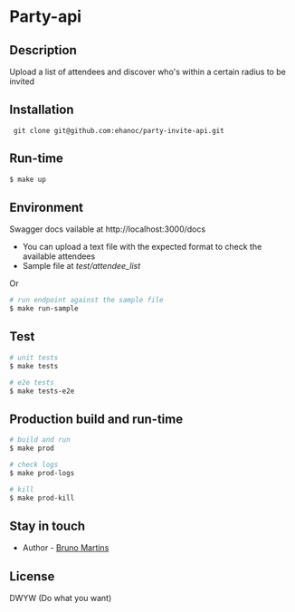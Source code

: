 # Party-api

## Description

Upload a list of attendees and discover who's within a certain radius to be invited

## Installation

``` git clone git@github.com:ehanoc/party-invite-api.git```


## Run-time

```bash
$ make up
```

## Environment

Swagger docs vailable at http://localhost:3000/docs

* You can upload a text file with the expected format to check the available attendees
* Sample file at _test/attendee_list_

Or 
```bash
# run endpoint against the sample file
$ make run-sample
```

## Test

```bash
# unit tests
$ make tests

# e2e tests
$ make tests-e2e
```
## Production build and run-time

```bash
# build and run
$ make prod

# check logs
$ make prod-logs

# kill
$ make prod-kill
```

## Stay in touch

- Author - [Bruno Martins](github.com/ehanoc)

## License
DWYW (Do what you want)

